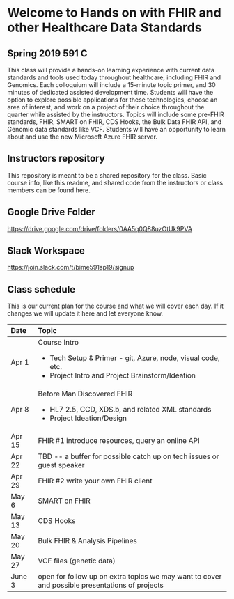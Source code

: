 # Welcome to Hands on with FHIR and other Healthcare Data Standards

## Spring 2019 591 C
This class will provide a hands-on learning experience with current data standards and tools used today throughout healthcare, including FHIR and Genomics. Each colloquium will include a 15-minute topic primer, and 30 minutes of dedicated assisted development time. Students will have the option to explore possible applications for these technologies, choose an area of interest, and work on a project of their choice throughout the quarter while assisted by the instructors. Topics will include some pre-FHIR standards, FHIR, SMART on FHIR, CDS Hooks, the Bulk Data FHIR API, and Genomic data standards like VCF. Students will have an opportunity to learn about and use the new Microsoft Azure FHIR server.

## Instructors repository
This repository is meant to be a shared repository for the class.  Basic course info, like this readme, and shared code from the instructors or class members can be found here.

## Google Drive Folder
https://drive.google.com/drive/folders/0AA5q0Q88uzOtUk9PVA

## Slack Workspace
https://join.slack.com/t/bime591sp19/signup

## Class schedule
This is our current plan for the course and what we will cover each day.  If it changes we will update it here and let everyone know.

|Date|Topic|
|:-------|:--------|
| Apr 1 | Course Intro <ul><li>Tech Setup & Primer - git, Azure, node, visual code, etc.</li><li>Project Intro and Project Brainstorm/Ideation</li></ul>|
|Apr 8 | Before Man Discovered FHIR<ul><li>HL7 2.5, CCD, XDS.b, and related XML standards</li><li>Project Ideation/Design</li></ul>|
| Apr 15 | FHIR #1 introduce resources, query an online API |
| Apr 22 | TBD -- a buffer for possible catch up on tech issues or guest speaker |
| Apr 29 | FHIR #2 write your own FHIR client |
| May 6 |  SMART on FHIR |
| May 13 | CDS Hooks |
| May 20 | Bulk FHIR & Analysis Pipelines |
| May 27 | VCF files (genetic data) |
| June 3 | open for follow up on extra topics we may want to cover and possible presentations of projects |
